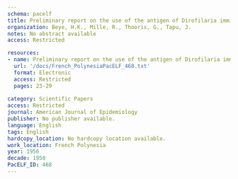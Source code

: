 ```yaml
---
schema: pacelf
title: Preliminary report on the use of the antigen of Dirofilaria immitis as an epidemiologic tool and as a therapeutic agent in Wuchereria bancrofti infections in French Oceania
organization: Beye, H.K., Mille, R., Thooris, G., Tapu, J.
notes: No abstract available
access: Restricted

resources:
- name: Preliminary report on the use of the antigen of Dirofilaria immitis as an epidemiologic tool and as a therapeutic agent in Wuchereria bancrofti infections in French Oceania
  url: '/docs/French_PolynesiaPacELF_468.txt'
  format: Electronic
  access: Restricted
  pages: 23-29
 
category: Scientific Papers
access: Restricted
journal: American Journal of Epidemiology
publisher: No publisher available. 
language: English 
tags: English 
hardcopy_location: No hardcopy location available.
work_location: French Polynesia
year: 1956
decade: 1950
PacELF_ID: 468
---
```

